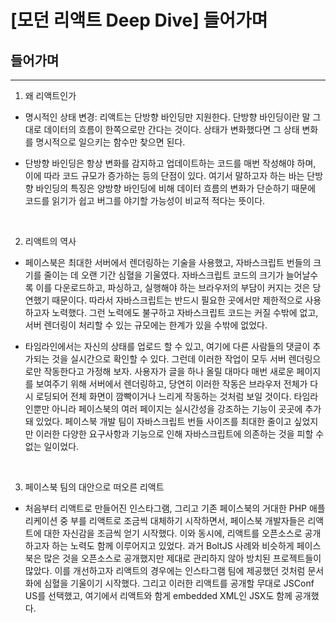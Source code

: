 # [모던 리액트 Deep Dive] 들어가며

## 들어가며

---

1. 왜 리액트인가

- 명시적인 상태 변경: 리액트는 단방향 바인딩만 지원한다. 단방향 바인딩이란 말 그대로 데이터의 흐름이 한쪽으로만 간다는 것이다. 상태가 변화했다면 그 상태 변화를 명시적으로 일으키는 함수만 찾으면 된다.

- 단방향 바인딩은 항상 변화를 감지하고 업데이트하는 코드를 매번 작성해야 하며, 이에 따라 코드 규모가 증가하는 등의 단점이 있다. 여기서 말하고자 하는 바는 단방향 바인딩의 특징은 양방향 바인딩에 비해 데이터 흐름의 변화가 단순하기 때문에 코드를 읽기가 쉽고 버그를 야기할 가능성이 비교적 적다는 뜻이다.

<br>

2. 리액트의 역사

- 페이스북은 최대한 서버에서 렌더링하는 기술을 사용했고, 자바스크립트 번들의 크기를 줄이는 데 오랜 기간 심혈을 기울였다. 자바스크립트 코드의 크기가 늘어날수록 이를 다운로드하고, 파싱하고, 실행해야 하는 브라우저의 부담이 커지는 것은 당연했기 때문이다. 따라서 자바스크립트는 반드시 필요한 곳에서만 제한적으로 사용하고자 노력했다. 그런 노력에도 불구하고 자바스크립트 코드는 커질 수밖에 없고, 서버 렌더링이 처리할 수 있는 규모에는 한계가 있을 수밖에 없었다.

- 타임라인에서는 자신의 상태를 업로드 할 수 있고, 여기에 다른 사람들의 댓글이 추가되는 것을 실시간으로 확인할 수 있다. 그런데 이러한 작업이 모두 서버 렌더링으로만 작동한다고 가정해 보자. 사용자가 글을 하나 올릴 대마다 매번 새로운 페이지를 보여주기 위해 서버에서 렌더링하고, 당연히 이러한 작동은 브라우저 전체가 다시 로딩되어 전체 화면이 깜빡이거나 느리게 작동하는 것처럼 보일 것이다. 타임라인뿐만 아니라 페이스북의 여러 페이지는 실시간성을 강조하는 기능이 곳곳에 추가돼 있었다. 페이스북 개발 팀이 자바스크립트 번들 사이즈를 최대한 줄이고 싶었지만 이러한 다양한 요구사항과 기능으로 인해 자바스크립트에 의존하는 것을 피할 수 없는 일이었다.

<br>

3. 페이스북 팀의 대안으로 떠오른 리액트

- 처음부터 리액트로 만들어진 인스타그램, 그리고 기존 페이스북의 거대한 PHP 애플리케이션 중 부를 리액트로 조금씩 대체하기 시작하면서, 페이스북 개발자들은 리액트에 대한 자신감을 조금씩 얻기 시작했다. 이와 동시에, 리액트를 오픈소스로 공개하고자 하는 노력도 함께 이루어지고 있었다. 과거 BoltJS 사례와 비슷하게 페이스북은 많은 것을 오픈소스로 공개했지만 제대로 관리하지 않아 방치된 프로젝트들이 많았다. 이를 개선하고자 리액트의 경우에는 인스타그램 팀에 제공했던 것처럼 문서화에 심혈을 기울이기 시작했다. 그리고 이러한 리액트를 공개할 무대로 JSConf US를 선택했고, 여기에서 리액트와 함게 embedded XML인 JSX도 함께 공개했다.
